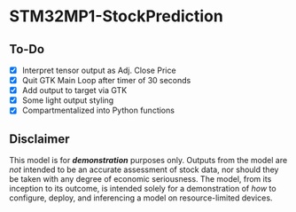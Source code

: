 # STM32MP1-StockPrediction

## To-Do
- [X] Interpret tensor output as Adj. Close Price
- [X] Quit GTK Main Loop after timer of 30 seconds
- [X] Add output to target via GTK
- [X] Some light output styling
- [X] Compartmentalized into Python functions

## Disclaimer
This model is for ***demonstration*** purposes only. Outputs from the model are *not* intended to be an accurate assessment of stock data, nor should they be taken with any degree of economic seriousness. The model, from its inception to its outcome, is intended solely for a demonstration of *how* to configure, deploy, and inferencing a model on resource-limited devices.

